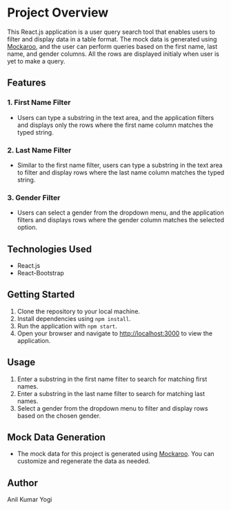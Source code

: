 # Project Overview

This React.js application is a user query search tool that enables users to filter and display data in a table format. The mock data is generated using [Mockaroo](https://www.mockaroo.com/), and the user can perform queries based on the first name, last name, and gender columns. All the rows are displayed initialy when user is yet to make a query.

## **Features**

### 1. First Name Filter
- Users can type a substring in the text area, and the application filters and displays only the rows where the first name column matches the typed string.

### 2. Last Name Filter
- Similar to the first name filter, users can type a substring in the text area to filter and display rows where the last name column matches the typed string.

### 3. Gender Filter
- Users can select a gender from the dropdown menu, and the application filters and displays rows where the gender column matches the selected option.

## Technologies Used

- React.js
- React-Bootstrap

## Getting Started

1. Clone the repository to your local machine.
2. Install dependencies using `npm install`.
3. Run the application with `npm start`.
4. Open your browser and navigate to [http://localhost:3000](http://localhost:3000) to view the application.

## Usage

1. Enter a substring in the first name filter to search for matching first names.
2. Enter a substring in the last name filter to search for matching last names.
3. Select a gender from the dropdown menu to filter and display rows based on the chosen gender.

## Mock Data Generation

- The mock data for this project is generated using [Mockaroo](https://www.mockaroo.com/). You can customize and regenerate the data as needed.

## Author

Anil Kumar Yogi
